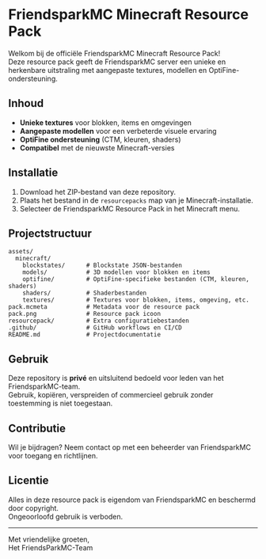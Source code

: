 # FriendsparkMC Minecraft Resource Pack

Welkom bij de officiële FriendsparkMC Minecraft Resource Pack!  
Deze resource pack geeft de FriendsparkMC server een unieke en herkenbare uitstraling met aangepaste textures, modellen en OptiFine-ondersteuning.

## Inhoud

- **Unieke textures** voor blokken, items en omgevingen
- **Aangepaste modellen** voor een verbeterde visuele ervaring
- **OptiFine ondersteuning** (CTM, kleuren, shaders)
- **Compatibel** met de nieuwste Minecraft-versies

## Installatie

1. Download het ZIP-bestand van deze repository.
2. Plaats het bestand in de `resourcepacks` map van je Minecraft-installatie.
3. Selecteer de FriendsparkMC Resource Pack in het Minecraft menu.

## Projectstructuur

```
assets/
  minecraft/
    blockstates/      # Blockstate JSON-bestanden
    models/           # 3D modellen voor blokken en items
    optifine/         # OptiFine-specifieke bestanden (CTM, kleuren, shaders)
    shaders/          # Shaderbestanden
    textures/         # Textures voor blokken, items, omgeving, etc.
pack.mcmeta           # Metadata voor de resource pack
pack.png              # Resource pack icoon
resourcepack/         # Extra configuratiebestanden
.github/              # GitHub workflows en CI/CD
README.md             # Projectdocumentatie
```

## Gebruik

Deze repository is **privé** en uitsluitend bedoeld voor leden van het FriendsparkMC-team.  
Gebruik, kopiëren, verspreiden of commercieel gebruik zonder toestemming is niet toegestaan.

## Contributie

Wil je bijdragen? Neem contact op met een beheerder van FriendsparkMC voor toegang en richtlijnen.

## Licentie

Alles in deze resource pack is eigendom van FriendsparkMC en beschermd door copyright.  
Ongeoorloofd gebruik is verboden.

---

Met vriendelijke groeten,  
Het FriendsParkMC-Team